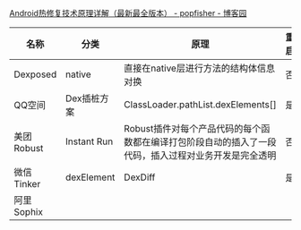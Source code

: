 [Android热修复技术原理详解（最新最全版本） - popfisher - 博客园](https://www.cnblogs.com/popfisher/p/8543973.html)

名称|分类|原理|重启|备注
-|-|-|-|-
Dexposed|native|直接在native层进行方法的结构体信息对换|否|
QQ空间|Dex插桩方案|ClassLoader.pathList.dexElements[]|是|
美团Robust|Instant Run|Robust插件对每个产品代码的每个函数都在编译打包阶段自动的插入了一段代码，插入过程对业务开发是完全透明|否|
微信Tinker|dexElement|DexDiff|是|
阿里Sophix||||